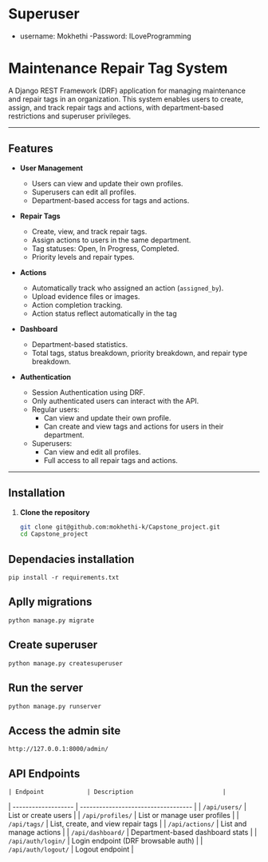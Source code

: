 # Superuser
 - username: Mokhethi
 -Password: ILoveProgramming

# Maintenance Repair Tag System

A Django REST Framework (DRF) application for managing maintenance and repair tags in an organization. This system enables users to create, assign, and track repair tags and actions, with department-based restrictions and superuser privileges.

---

## Features

- **User Management**
  - Users can view and update their own profiles.
  - Superusers can edit all profiles.
  - Department-based access for tags and actions.

- **Repair Tags**
  - Create, view, and track repair tags.
  - Assign actions to users in the same department.
  - Tag statuses: Open, In Progress, Completed.
  - Priority levels and repair types.

- **Actions**
  - Automatically track who assigned an action (`assigned_by`).
  - Upload evidence files or images.
  - Action completion tracking.
  - Action status reflect automatically in the tag

- **Dashboard**
  - Department-based statistics.
  - Total tags, status breakdown, priority breakdown, and repair type breakdown.

- **Authentication**
  - Session Authentication using DRF.
  - Only authenticated users can interact with the API.
  - Regular users:
    - Can view and update their own profile.
    - Can create and view tags and actions for users in their department.
  - Superusers:
    - Can view and edit all profiles.
    - Full access to all repair tags and actions.

---

## Installation

1. **Clone the repository**
   ```bash
   git clone git@github.com:mokhethi-k/Capstone_project.git
   cd Capstone_project


## Dependacies installation
    pip install -r requirements.txt


## Aplly migrations
    python manage.py migrate

## Create superuser
    python manage.py createsuperuser

## Run the server
    python manage.py runserver

## Access the admin site
    http://127.0.0.1:8000/admin/
    

## API Endpoints

    | Endpoint            | Description                         |
| ------------------- | ----------------------------------- |
| `/api/users/`       | List or create users                |
| `/api/profiles/`    | List or manage user profiles        |
| `/api/tags/`        | List, create, and view repair tags  |
| `/api/actions/`     | List and manage actions             |
| `/api/dashboard/`   | Department-based dashboard stats    |
| `/api/auth/login/`  | Login endpoint (DRF browsable auth) |
| `/api/auth/logout/` | Logout endpoint                     |


